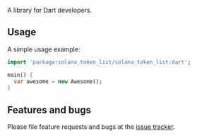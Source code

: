 A library for Dart developers.

## Usage

A simple usage example:

```dart
import 'package:solana_token_list/solana_token_list.dart';

main() {
  var awesome = new Awesome();
}
```

## Features and bugs

Please file feature requests and bugs at the [issue tracker][tracker].

[tracker]: http://example.com/issues/replaceme
